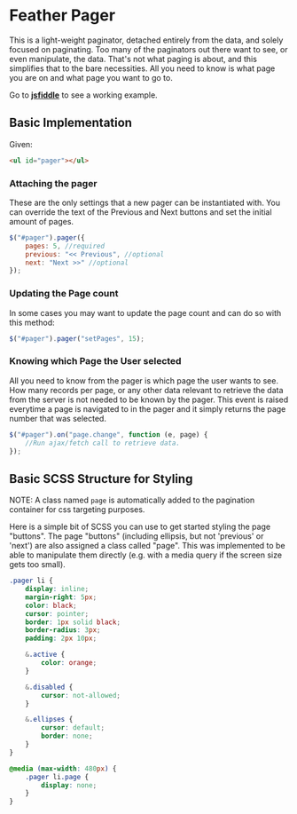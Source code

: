 # Feather Pager 
This is a light-weight paginator, detached entirely from the data, and solely focused on paginating. Too many of the paginators out there want to see, or even manipulate, the data. That's not what paging is about, and this simplifies that to the bare necessities. All you need to know is what page you are on and what page you want to go to.

Go to **[jsfiddle](https://jsfiddle.net/seraphx2/890L9jw2/)** to see a working example.

## Basic Implementation
Given:
```html
<ul id="pager"></ul>
```

### Attaching the pager
These are the only settings that a new pager can be instantiated with. You can override the text of the Previous and Next buttons and set the initial amount of pages.
```js
$("#pager").pager({
    pages: 5, //required
    previous: "<< Previous", //optional
	next: "Next >>" //optional
});
```

### Updating the Page count
In some cases you may want to update the page count and can do so with this method:
```js
$("#pager").pager("setPages", 15);
```

### Knowing which Page the User selected
All you need to know from the pager is which page the user wants to see. How many records per page, or any other data relevant to retrieve the data from the server is not needed to be known by the pager. This event is raised everytime a page is navigated to in the pager and it simply returns the page number that was selected.
```js
$("#pager").on("page.change", function (e, page) {
	//Run ajax/fetch call to retrieve data.
});
```

## Basic SCSS Structure for Styling
NOTE: A class named `page` is automatically added to the pagination container for css targeting purposes.

Here is a simple bit of SCSS you can use to get started styling the page "buttons". The page "buttons" (including ellipsis, but not 'previous' or 'next') are also assigned a class called "page". This was implemented to be able to manipulate them directly (e.g. with a media query if the screen size gets too small).
```css
.pager li {
    display: inline;
    margin-right: 5px;
    color: black;
    cursor: pointer;
    border: 1px solid black;
    border-radius: 3px;
    padding: 2px 10px;

    &.active {
        color: orange;
    }

    &.disabled {
        cursor: not-allowed;
    }

    &.ellipses {
        cursor: default;
        border: none;
    }
}

@media (max-width: 480px) {
    .pager li.page {
        display: none;
    }
}
```